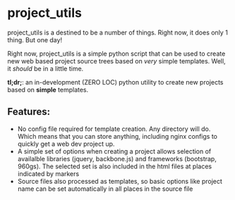 project\_utils
=============
 project\_utils is a destined to be a number of things. Right now, it does only 1
thing. But one day!

 Right now, project\_utils is a simple python script that can be used to create new
web based project source trees based on *very* simple templates. Well, it
_should_ be in a little time.

__tl;dr;__: an in-development (ZERO LOC) python utility to create new projects based
on __simple__ templates.

Features:
---------
- No config file required for template creation. Any directory will do. Which means
that you can store anything, including nginx configs to quickly get a web dev project
up.
- A simple set of options when creating a project allows selection of availalble
libraries (jquery, backbone.js) and frameworks (bootstrap, 960gs). The selected
set is also included in the html files at places indicated by markers
- Source files also processed as templates, so basic options like project name can
be set automatically in all places in the source file
